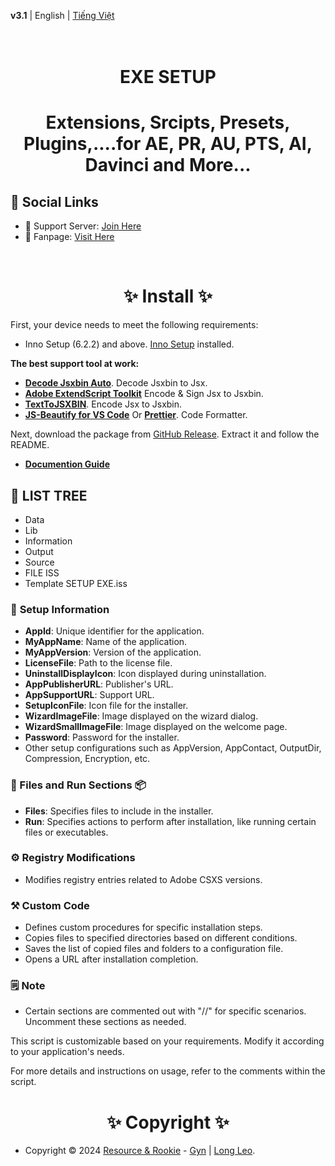 **v3.1** | English | [Tiếng Việt](./docs/REAME.vi-VN.md)

<h1 align="center">
  <br>
  EXE SETUP
  <br>
<h1>
<p align="center">Extensions, Srcipts, Presets, Plugins,....for AE, PR, AU, PTS, AI, Davinci and More...</p>

## 🔗 **Social Links**

- 🤝 Support Server: [Join Here](https://discord.gg/resource-rookie-r-1154264290535161876)
- 🐳 Fanpage: [Visit Here](https://www.facebook.com/ResourceRookie2023)

<br>

<h1 align="center"> ✨ Install ✨ </h1>

First, your device needs to meet the following requirements:

- Inno Setup (6.2.2) and above. [Inno Setup](https://jrsoftware.org/download.php/is.exe) installed.

**The best support tool at work:**
- **[Decode Jsxbin Auto](https://github.com/LongLeo287/Decode-Jsxbin-Auto)**. Decode Jsxbin to Jsx.
- **[Adobe ExtendScript Toolkit](https://github.com/LongLeo287/RR_EXE-Setup/blob/c8e6b5d058f19bccddc05f6246a657c65268f30f/Tools/Adobe%20Extend%20Script%20Toolkit)** Encode & Sign Jsx to Jsxbin.
- **[TextToJSXBIN](vscode:extension/motionland.texttojsxbin)**. Encode Jsx to Jsxbin.
- **[JS-Beautify for VS Code](vscode:extension/vsce-toolroom.vscode-beautify)** Or **[Prettier](https://prettier.io/docs/en/install)**. Code Formatter.

Next, download the package from [GitHub Release](https://github.com/LongLeo287/RR_EXE-Setup/releases). Extract it and follow the README.

- **[Documention Guide](./docs/Documention.pdf)**

## 🌳 LIST TREE
- Data
- Lib
- Information
- Output
- Source
- FILE ISS
- Template SETUP EXE.iss


### 🚀 **Setup Information**

- **AppId**: Unique identifier for the application.
- **MyAppName**: Name of the application.
- **MyAppVersion**: Version of the application.
- **LicenseFile**: Path to the license file.
- **UninstallDisplayIcon**: Icon displayed during uninstallation.
- **AppPublisherURL**: Publisher's URL.
- **AppSupportURL**: Support URL.
- **SetupIconFile**: Icon file for the installer.
- **WizardImageFile**: Image displayed on the wizard dialog.
- **WizardSmallImageFile**: Image displayed on the welcome page.
- **Password**: Password for the installer.
- Other setup configurations such as AppVersion, AppContact, OutputDir, Compression, Encryption, etc.

### 📁 Files and Run Sections 📦

- **Files**: Specifies files to include in the installer.
- **Run**: Specifies actions to perform after installation, like running certain files or executables.

### ⚙️ Registry Modifications

- Modifies registry entries related to Adobe CSXS versions.

### ⚒️ Custom Code

- Defines custom procedures for specific installation steps.
- Copies files to specified directories based on different conditions.
- Saves the list of copied files and folders to a configuration file.
- Opens a URL after installation completion.

### 🗒️ **Note**

- Certain sections are commented out with "//" for specific scenarios. Uncomment these sections as needed.

This script is customizable based on your requirements. Modify it according to your application's needs.

For more details and instructions on usage, refer to the comments within the script.
<br>

<h1 align="center"> ✨ Copyright ✨ </h1>

- Copyright © 2024 [Resource & Rookie](https://www.facebook.com/ResourceRookie2023) - [Gyn](https://www.facebook.com/gyginee/) | [Long Leo](https://www.facebook.com/LongLeo97/).
